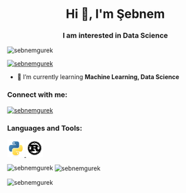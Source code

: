 <h1 align="center">Hi 👋, I'm Şebnem</h1>
<h3 align="center">I am interested in Data Science</h3>

<p align="left"> <img src="https://komarev.com/ghpvc/?username=sebnemgurek&label=Profile%20views&color=0e75b6&style=flat" alt="sebnemgurek" /> </p>

<p align="left"> <a href="https://github.com/ryo-ma/github-profile-trophy"><img src="https://github-profile-trophy.vercel.app/?username=sebnemgurek" alt="sebnemgurek" /></a> </p>

- 🌱 I’m currently learning **Machine Learning, Data Science**

<h3 align="left">Connect with me:</h3>
<p align="left">
<a href="https://linkedin.com/in/sebnemgurek" target="blank"><img align="center" src="https://raw.githubusercontent.com/rahuldkjain/github-profile-readme-generator/master/src/images/icons/Social/linked-in-alt.svg" alt="sebnemgurek" height="30" width="40" /></a>
</p>

<h3 align="left">Languages and Tools:</h3>
<p align="left"> <a href="https://www.python.org" target="_blank" rel="noreferrer"> <img src="https://raw.githubusercontent.com/devicons/devicon/master/icons/python/python-original.svg" alt="python" width="40" height="40"/> </a> <a href="https://www.rust-lang.org" target="_blank" rel="noreferrer"> <img src="https://raw.githubusercontent.com/devicons/devicon/master/icons/rust/rust-plain.svg" alt="rust" width="40" height="40"/> </a> </p>

<p><img align="left" src="https://github-readme-stats.vercel.app/api/top-langs?username=sebnemgurek&show_icons=true&locale=en&layout=compact" alt="sebnemgurek" /></p>

<p>&nbsp;<img align="center" src="https://github-readme-stats.vercel.app/api?username=sebnemgurek&show_icons=true&locale=en" alt="sebnemgurek" /></p>

<p><img align="center" src="https://github-readme-streak-stats.herokuapp.com/?user=sebnemgurek&" alt="sebnemgurek" /></p>
